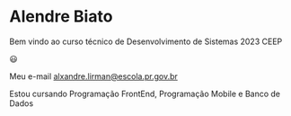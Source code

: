 # Alendre Biato

Bem vindo ao curso técnico de Desenvolvimento de Sistemas 2023 CEEP

😃

Meu e-mail alxandre.lirman@escola.pr.gov.br

Estou cursando Programação FrontEnd, Programação Mobile e Banco de Dados
